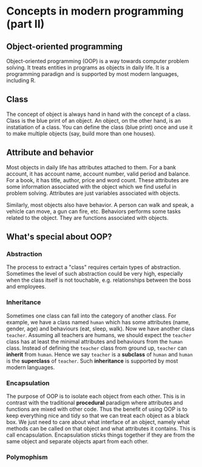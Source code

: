 <h1>Concepts in modern programming (part II)</h1>
<h2>Object-oriented programming</h2>
<p>Object-oriented programming (OOP) is a way towards computer problem solving. It treats entities in programs as objects in daily life. It is a programming paradign and is supported by most modern languages, including R.</p>

<h2>Class</h2>
<p>The concept of object is always hand in hand with the concept of a class. Class is the blue print of an object. An object, on the other hand, is an instatiation of a class. You can define the class (blue print) once and use it to make multiple objects (say, build more than one houses).</p>

<h2>Attribute and behavior</h2>
<p>Most objects in daily life has attributes attached to them. For a bank account, it has account name, account number, valid period and balance. For a book, it has title, author, price and word count. These attributes are some information associated with the object which we find useful in problem solving. Attributes are just variables associated with objects.</p>
<p>Similarly, most objects also have behavior. A person can walk and speak, a vehicle can move, a gun can fire, etc. Behaviors performs some tasks related to the object. They are functions associated with objects.</p>

<h2>What's special about OOP?</h2>
<h3>Abstraction</h3>
<p>The process to extract a "class" requires certain types of abstraction. Sometimes the level of such abstraction could be very high, especially when the class itself is not touchable, e.g. relationships between the boss and employees.</p>
<h3>Inheritance</h3>
<p>Sometimes one class can fall into the category of another class. For example, we have a class named <code>human</code> which has some attributes (name, gender, age) and behaviours (eat, sleep, walk). Now we have another class <code>teacher</code>. Assuming all teachers are humans, we should expect the <code>teacher</code> class has at least the minimal attributes and behaviours from the <code>human</code> class. Instead of defining the <code>teacher</code> class from ground up, <code>teacher</code> can <b>inherit</b> from <code>human</code>. Hence we say <code>teacher</code> is a <b>subclass</b> of <code>human</code> and <code>human</code> is the <b>superclass</b> of <code>teacher</code>. Such <b>inheritance</b> is supported by most modern languages.</p>
<h3>Encapsulation</h3>
<p>The purpose of OOP is to isolate each object from each other. This is in contrast with the traditional <b>procedural</b> paradigm where attributes and functions are mixed with other code. Thus the benefit of using OOP is to keep everything nice and tidy so that we can treat each object as a black box. We just need to care about what interface of an object, namely what methods can be called on that object and what attributes it contains. This is call encapsulation. Encapsulation sticks things together if they are from the same object and separate objects apart from each other.</p>
<h3>Polymophism</h3>
<p></p>
